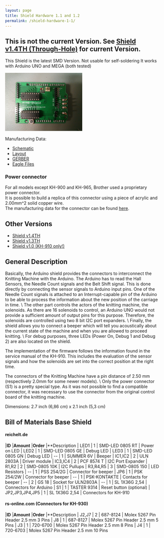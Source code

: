 ```yaml
---
layout: page
title: Shield Hardware 1.1 and 1.2
permalink: /shield-hardware-1-1/
---
```


## This is not the current Version. See [Shield v1.4TH (Through-Hole)](/shield-hardware/) for current Version.

This Shield is the latest SMD Version. Not usable for self-soldering
It works with Arduino UNO and MEGA (both tested)

<img src="/assets/shields/1_1.jpg" width="50%">

Manufacturing Data:

* [Schematic](https://github.com/AllYarnsAreBeautiful/ayab-hardware/raw/v1.2/10_ayab-arduino/export/schematic.pdf)
* [Layout](https://github.com/AllYarnsAreBeautiful/ayab-hardware/raw/v1.2/10_ayab-arduino/export/arduino_shield.pdf)
* [GERBER](https://github.com/AllYarnsAreBeautiful/ayab-hardware/raw/v1.2/10_ayab-arduino/arduino_shield.zip)
* [Eagle Files](https://github.com/AllYarnsAreBeautiful/ayab-hardware/tree/v1.2/10_ayab-arduino)

### Power connector

For all models except KH-900 and KH-965, Brother used a proprietary power connector.<br>
It is possible to build a replica of this connector using a piece of acrylic and 2.00mm^2 solid copper wire. <br>
The manufacturing data for the connector can be found [here](https://github.com/AllYarnsAreBeautiful/ayab-hardware/blob/main/ayab-shield/05_connectors/kh9xx_power.pdf).

## Other Versions

* [Shield v1.4TH](/shield-hardware/)
* [Shield v1.3TH](/shield-hardware-1-3/)
* [Shield v1.0 (KH-910 only!)](/shield-hardware-1-0/)

## General Description

Basically, the Arduino shield provides the connectors to interconnect the Knitting Machine with the Arduino. The Arduino has to read the Hall Sensors, the Needle Count signals and the Belt Shift signal. This is done directly by connecting the sensor signals to Arduino input pins. One of the Needle Count signals is attached to an Interrupt-capable pin of the Arduino to be able to process the information about the new position of the carriage in time. \\
The other part controls the actors of the knitting machine, the solenoids. As there are 16 solenoids to control, an Arduino UNO would not provide a sufficient amount of output pins for this purpose. Therefore, the solenoids are controlled using two 8 bit I2C port expanders. \\
Finally, the shield allows you to connect a beeper which will tell you acoustically about the current state of the machine and when you are allowed to proceed knitting. \\
For debug purposes, three LEDs (Power On, Debug 1 and Debug 2) are also located on the shield.

The implementation of the firmware follows the information found in the service manual of the KH-910. This includes the evaluation of the sensor signals and how the solenoids are set into the correct position at the right time.

The connectors of the Knitting Machine have a pin distance of 2.50 mm (respectively 2.0mm for some newer models). \\
Only the power connector (S1) is a pretty special type. As it was not possible to find a compatible connector, it was necessary to use the connector from the original control board of the knitting machine.

Dimensions: 2.7 inch (6,86 cm) x 2.1 inch (5,3 cm)

## Bill of Materials Base Shield

#### reichelt.de 

|**ID**            |**Amount** |**Order**        |**Description
|  LED1            |         1 | SMD-LED 0805 RT | Power on LED
|  LED2            |         1 | SMD-LED 0805 GE | Debug LED
|  LED3            |         1 | SMD-LED 0805 GN | Debug LED
|  --              |         1 | SUMMER 6V       | Beeper
|  IC1,IC2         |         2 | ULN 2803A       | Driver module
|  IC3,IC4         |         2 | PCF 8574 T      | I2C Port Expander
|  R1,R2           |         2 | SMD-0805 10K    | I2C Pullups
|  R3,R4,R5        |         3 | SMD-0805 150    | LED Resistors
|  --              |         1 | PSS 254/2G      | Connector for beeper
|  JP6             |         1 | PSK 254/2W      | Connector for beeper
|  --              |         1 | PSK-KONTAKTE    | Contacts for beeper
|  --              |         2 | GS 18           | Socket for ULN2803A
|  --              |         1 | SL 1X36G 2,54   | Connectors for Arduino
|  S1              |         1 | TASTER 9314     | Reset button (optional)
|  JP2,JP3,JP4,JP5 |         1 | SL 1X36G 2,54   | Connectors for KH-910


#### rs-online.com (Connectors for KH-930)

|**ID**  |**Amount** |**Order**        |**Description
|  J2,J7 |    2      | 687-8124        | Molex 5267 Pin Header 2.5 mm 3 Pins
|  J8    |         1 | 687-8127        | Molex 5267 Pin Header 2.5 mm 5 Pins
|  J3    |         1 | 720-6700        | Molex 5267 Pin Header 2.5 mm 8 Pins
|  J4    |         1 | 720-6703        | Molex 5267 Pin Header 2.5 mm 10 Pins